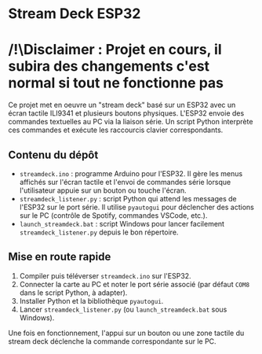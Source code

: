 # Stream Deck ESP32


# /!\Disclaimer : Projet en cours, il subira des changements c'est normal si tout ne fonctionne pas
Ce projet met en oeuvre un "stream deck" basé sur un ESP32 avec un écran tactile ILI9341 et plusieurs boutons physiques. L'ESP32 envoie des commandes textuelles au PC via la liaison série. Un script Python interprète ces commandes et exécute les raccourcis clavier correspondants.

## Contenu du dépôt

- `streamdeck.ino` : programme Arduino pour l'ESP32. Il gère les menus affichés sur l'écran tactile et l'envoi de commandes série lorsque l'utilisateur appuie sur un bouton ou touche l'écran.
- `streamdeck_listener.py` : script Python qui attend les messages de l'ESP32 sur le port série. Il utilise `pyautogui` pour déclencher des actions sur le PC (contrôle de Spotify, commandes VSCode, etc.).
- `launch_streamdeck.bat` : script Windows pour lancer facilement `streamdeck_listener.py` depuis le bon répertoire.

## Mise en route rapide

1. Compiler puis téléverser `streamdeck.ino` sur l'ESP32.
2. Connecter la carte au PC et noter le port série associé (par défaut `COM8` dans le script Python, à adapter).
3. Installer Python et la bibliothèque `pyautogui`.
4. Lancer `streamdeck_listener.py` (ou `launch_streamdeck.bat` sous Windows).

Une fois en fonctionnement, l'appui sur un bouton ou une zone tactile du stream deck déclenche la commande correspondante sur le PC.
